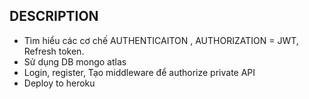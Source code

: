 ## DESCRIPTION
- Tìm hiểu các cơ chế AUTHENTICAITON , AUTHORIZATION = JWT, Refresh token.
- Sử dụng DB mongo atlas 
- Login, register, Tạo middleware để authorize private API
- Deploy to heroku
